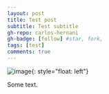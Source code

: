 ```yaml
---
layout: post
title: Test post
subtitle: Test subtitle
gh-repo: carlos-hernani
gh-badge: [follow] #star, fork, 
tags: [test]
comments: true
---
```


![image](/assets/img/path.jpg){: style="float: left"}

Some text.